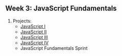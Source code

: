 ## Week 3: JavaScript Fundamentals
1. Projects:
    * [JavaScript I](./javaScript-i)
    * [JavaScript II](./javaScript-ii)
    * [JavaScript III](./javaScript-iii)
    * [JavaScript IV](./javaScript-iv)
    * JavaScript Fundamentals Sprint